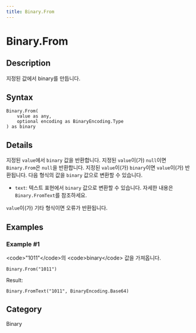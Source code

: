 ```yaml
---
title: Binary.From
---
```


# Binary.From


## Description

지정된 값에서 binary를 만듭니다.


## Syntax

```powerquery
Binary.From(
    value as any,
    optional encoding as BinaryEncoding.Type
) as binary
```


## Details

지정된 <code>value</code>에서 <code>binary</code> 값을 반환합니다. 지정된 <code>value</code>이(가) <code>null</code>이면 <code>Binary.From</code>은 <code>null</code>을 반환합니다. 지정된 <code>value</code>이(가) <code>binary</code>이면 <code>value</code>이(가) 반환됩니다. 다음 형식의 값을 <code>binary</code> 값으로 변환할 수 있습니다.      <ul>        <li><code>text</code>: 텍스트 표현에서 <code>binary</code> 값으로 변환할 수 있습니다. 자세한 내용은 <code>Binary.FromText</code>를 참조하세요.</li>      </ul><code>value</code>이(가) 기타 형식이면 오류가 반환됩니다.


## Examples

### Example #1 
&lt;code&gt;&#34;1011&#34;&lt;/code&gt;의 &lt;code&gt;binary&lt;/code&gt; 값을 가져옵니다.
```powerquery
Binary.From("1011")
```

Result: 
```powerquery
Binary.FromText("1011", BinaryEncoding.Base64)
```




## Category
Binary
